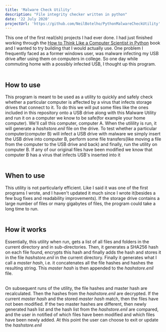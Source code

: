 ```yaml
---
title: 'Malware Check Utility'
description: "File integrity checker written in python"
date: '22 July 2020'
projectUrl: 'https://github.com/NeilBotelho/PythonMalwareCheckUtility'
---
```


This one of the first real(ish) projects I had ever done. I had just finished working through the [How to Think Like a Computer Scientist in Python](https://runestone.academy/runestone/books/published/thinkcspy/index.html) book and I wanted to try building that I would actually use. One problem I frequently faced as a former windows user, was malware infecting my USB drive after using them on computers in college. So one day while commuting home with a possibly infected USB, I thought up this program.    
<br/>

## How to use   

This program is meant to be used as a utility to quickly and safely check whether a particular computer is affected by a virus that infects storage drives that connect to it. To do this we will put some files like the ones included in this repository onto a USB drive along with this Malware Utility and run it on a computer we know to be safe(for example your home computer). We'll call this computer, computer A. When the utilility is run, it will generate a _hashstore.enil_ file on the drive. To test whether a particular computer(computer B) will infect a USB drive with malware we simply insert the USB drive into computer B, perform some file transfers(like moving a file from the computer to the USB drive and back) and finally, run the utility on computer B. If any of our original files have been modified we know that computer B has a virus that infects USB's inserted into it  
<br/>

## When to use

This utility is not particularly efficient. Like I said it was one of the first programs I wrote, and I haven't updated it much since I wrote it(besides a few bug fixes and readability improvements). If the storage drive contains a large number of files or many gigabytes of files, the program could take a long time to run.  
<br/>

## How it works

Essentially, this utility when run, gets a list of all files and folders in the current directory and in sub-directories. Then, it generates a SHA256 hash on each file found, encrypts this hash and finally adds the hash and stores it in the file _hashstore.enil_ in the current directory. Finally it generates what I call a _master hash_, i.e. it concatenates all the file hashes and hashes the resulting string. This _master hash_ is then appended to the _hashstore.enil_ file.  
<br/>

On subsequent runs of the utility, the file hashes and master hash are recalculated. Then the hashes from the _hashstore.enil_ are decrypted. If the current _master hash_ and the stored _master hash_ match, then the files have not been modified. If the two master hashes are different, then newly generated hash list and the hash list from the _hashstore.enil_ are compared, and the user in notified of which files have been modified and which files have been newly added. At this point the user can choose to exit or update the _hashstore.enil_   
<br/>



